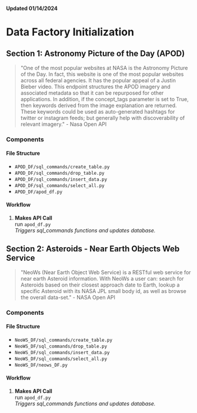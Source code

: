 #### Updated 01/14/2024

# Data Factory Initialization

## Section 1: Astronomy Picture of the Day (APOD)

>"One of the most popular websites at NASA is the Astronomy Picture of the Day. In fact, this website is one of the most popular websites across all federal agencies. It has the popular appeal of a Justin Bieber video. This endpoint structures the APOD imagery and associated metadata so that it can be repurposed for other applications. In addition, if the concept_tags parameter is set to True, then keywords derived from the image explanation are returned. These keywords could be used as auto-generated hashtags for twitter or instagram feeds; but generally help with discoverability of relevant imagery." - Nasa Open API

### Components
#### File Structure
- `APOD_DF/sql_commands/create_table.py`
- `APOD_DF/sql_commands/drop_table.py`
- `APOD_DF/sql_commands/insert_data.py`
- `APOD_DF/sql_commands/select_all.py`
- `APOD_DF/apod_df.py`

#### Workflow
1. **Makes API Call**\
run `apod_df.py`\
*Triggers sql_commands functions and updates database.*

## Section 2: Asteroids - Near Earth Objects Web Service

>"NeoWs (Near Earth Object Web Service) is a RESTful web service for near earth Asteroid information. With NeoWs a user can: search for Asteroids based on their closest approach date to Earth, lookup a specific Asteroid with its NASA JPL small body id, as well as browse the overall data-set." - NASA Open API

### Components
#### File Structure
- `NeoWS_DF/sql_commands/create_table.py`
- `NeoWS_DF/sql_commands/drop_table.py`
- `NeoWS_DF/sql_commands/insert_data.py`
- `NeoWS_DF/sql_commands/select_all.py`
- `NeoWS_DF/neows_DF.py`

#### Workflow
1. **Makes API Call**\
run `apod_df.py`\
*Triggers sql_commands functions and updates database.*